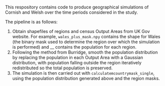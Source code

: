 This respository contains code to produce geographical simulations of Cornish and Welsh over the time periods considered in the study.

The pipeline is as follows:
1. Obtain shapefiles of regions and census Output Areas from UK Gov website. For example, `wales_plus_mask.npy` contains the shape for Wales (the binary mask used to determine the region over which the simulation is performed) and __ contains the population for each region. 
2. Following the method from Burridge, smooth the population distribution by replacing the population in each Output Area with a Gaussian distribution, with population falling outside the region iteratively redistributed so the total population is preserved.
3. The simulation is then carried out with `calculatemcountrymask_single`, using the population distribution generated above and the region masks.